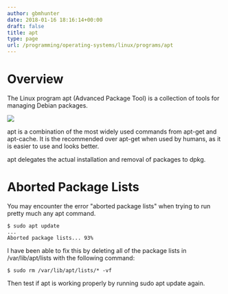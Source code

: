 ```yaml
---
author: gbmhunter
date: 2018-01-16 18:16:14+00:00
draft: false
title: apt
type: page
url: /programming/operating-systems/linux/programs/apt
---
```


# Overview




The Linux program apt (Advanced Package Tool) is a collection of tools for managing Debian packages.




[![](/images/2018/02/sudo-apt-install-icon.png)
](/images/2018/02/sudo-apt-install-icon.png)




apt is a combination of the most widely used commands from apt-get and apt-cache. It is the recommended over apt-get when used by humans, as it is easier to use and looks better.




apt delegates the actual installation and removal of packages to dpkg.




# Aborted Package Lists




You may encounter the error "aborted package lists" when trying to run pretty much any apt command.



    
    $ sudo apt update
    ...
    Aborted package lists... 93%




I have been able to fix this by deleting all of the package lists in /var/lib/apt/lists with the following command:



    
    $ sudo rm /var/lib/apt/lists/* -vf




Then test if apt is working properly by running sudo apt update again.
